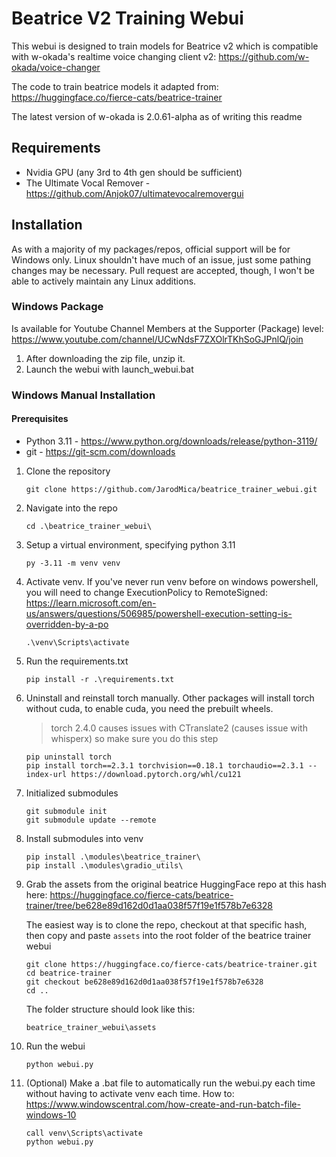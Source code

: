 # Beatrice V2 Training Webui
This webui is designed to train models for Beatrice v2 which is compatible with w-okada's realtime voice changing client v2: https://github.com/w-okada/voice-changer

The code to train beatrice models it adapted from: https://huggingface.co/fierce-cats/beatrice-trainer

The latest version of w-okada is 2.0.61-alpha as of writing this readme

## Requirements
- Nvidia GPU (any 3rd to 4th gen should be sufficient)
- The Ultimate Vocal Remover - https://github.com/Anjok07/ultimatevocalremovergui

## Installation
As with a majority of my packages/repos, official support will be for Windows only.  Linux shouldn't have much of an issue, just some pathing changes may be necessary.  Pull request are accepted, though, I won't be able to actively maintain any Linux additions.

### Windows Package
Is available for Youtube Channel Members at the Supporter (Package) level: https://www.youtube.com/channel/UCwNdsF7ZXOlrTKhSoGJPnlQ/join

1. After downloading the zip file, unzip it.
2. Launch the webui with launch_webui.bat

### Windows Manual Installation
#### Prerequisites
- Python 3.11 - https://www.python.org/downloads/release/python-3119/
- git - https://git-scm.com/downloads

1. Clone the repository
    ```
    git clone https://github.com/JarodMica/beatrice_trainer_webui.git
    ```
2. Navigate into the repo
    ```
    cd .\beatrice_trainer_webui\
    ```
3. Setup a virtual environment, specifying python 3.11
    ```
    py -3.11 -m venv venv
    ```
4. Activate venv. If you've never run venv before on windows powershell, you will need to change ExecutionPolicy to RemoteSigned: https://learn.microsoft.com/en-us/answers/questions/506985/powershell-execution-setting-is-overridden-by-a-po
    ```
    .\venv\Scripts\activate
    ```
5. Run the requirements.txt
    ```
    pip install -r .\requirements.txt
    ```
6. Uninstall and reinstall torch manually.  Other packages will install torch without cuda, to enable cuda, you need the prebuilt wheels.
    > torch 2.4.0 causes issues with CTranslate2 (causes issue with whisperx) so make sure you do this step

    ```
    pip uninstall torch
    pip install torch==2.3.1 torchvision==0.18.1 torchaudio==2.3.1 --index-url https://download.pytorch.org/whl/cu121
    ```
7. Initialized submodules 
    ```
    git submodule init
    git submodule update --remote
    ```
8. Install submodules into venv
    ```
    pip install .\modules\beatrice_trainer\
    pip install .\modules\gradio_utils\
    ```
9. Grab the assets from the original beatrice HuggingFace repo at this hash here: https://huggingface.co/fierce-cats/beatrice-trainer/tree/be628e89d162d0d1aa038f57f19e1f578b7e6328

    The easiest way is to clone the repo, checkout at that specific hash, then copy and paste ```assets``` into the root folder of the beatrice trainer webui
    ```
    git clone https://huggingface.co/fierce-cats/beatrice-trainer.git
    cd beatrice-trainer
    git checkout be628e89d162d0d1aa038f57f19e1f578b7e6328
    cd ..
    ```

    The folder structure should look like this:
    ```
    beatrice_trainer_webui\assets
    ```
10. Run the webui
    ```
    python webui.py
    ```
11. (Optional) Make a .bat file to automatically run the webui.py each time without having to activate venv each time. How to: https://www.windowscentral.com/how-create-and-run-batch-file-windows-10
    ```
    call venv\Scripts\activate
    python webui.py
    ```